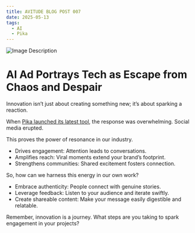 ```yaml
---
title: AVITUDE BLOG POST 007
date: 2025-05-13
tags:
  - AI
  - Pika
---
```

![Image Description](/images/doom-ai.jpg)
# AI Ad Portrays Tech as Escape from Chaos and Despair

Innovation isn’t just about creating something new; it’s about sparking a reaction. 

When [Pika launched its latest tool](https://www.adweek.com/media/pikas-provocative-controversial-ad-ai-post-apocalyptic-world/), the response was overwhelming. Social media erupted. 

This proves the power of resonance in our industry. 

- Drives engagement: Attention leads to conversations. 
- Amplifies reach: Viral moments extend your brand’s footprint.
- Strengthens communities: Shared excitement fosters connection.

So, how can we harness this energy in our own work? 

- Embrace authenticity: People connect with genuine stories. 
- Leverage feedback: Listen to your audience and iterate swiftly. 
- Create shareable content: Make your message easily digestible and relatable.

Remember, innovation is a journey. What steps are you taking to spark engagement in your projects? 